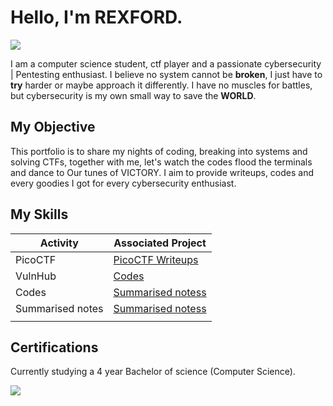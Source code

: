 # Hello, I'm REXFORD.
<a href="https://youtube.com/@the_bruxford?si=NMM7wH0kB9SDQnUQ"><img src="https://img.shields.io/badge/YouTube-Channel-FF0000?logo=youtube&style=social" /></a>

I am a computer science student, ctf player and a passionate cybersecurity | Pentesting enthusiast. 
I believe no system cannot be <b>broken</b>, I just have to <b>try</b> harder or maybe approach it differently. I have no muscles for battles, but cybersecurity is my own small way to save the <b>WORLD</B>.

## My Objective
This portfolio is to share my nights of coding, breaking into systems and solving CTFs, together with me, let's watch the codes flood the terminals and dance to Our tunes of VICTORY. I aim to provide writeups, codes and every goodies I got for every cybersecurity enthusiast.
## My Skills

| Activity                                      | Associated Project         |
|-----------------------------------------------|----------------------------|
| PicoCTF                                       | <a href="https://google.com">PicoCTF Writeups</a>|
| VulnHub                                       | <a href="https://google.com">Codes</a>|
| Codes                                         | <a href="https://google.com">Summarised notess</a>|                         |
| Summarised notes                              | <a href="https://google.com">Summarised notess</a>|                                                                         |
|                                               |                                                  |








## Certifications
Currently studying a 4 year Bachelor of science (Computer Science).

<div>
<a href="https://ucc.edu.gh"><img src="https://img.shields.io/badge/University_of_Cape_Coast-Ghana-005BAA?logo=education&style=for-the-badge" />

</div>


